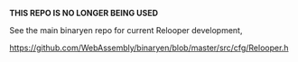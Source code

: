 
**THIS REPO IS NO LONGER BEING USED**

See the main binaryen repo for current Relooper development,

https://github.com/WebAssembly/binaryen/blob/master/src/cfg/Relooper.h

